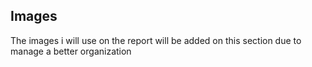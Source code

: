 ## Images

The images i will use on the report will be added on this section due to manage a better organization
